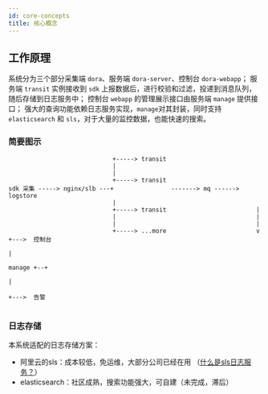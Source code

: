 ```yaml
---
id: core-concepts
title: 核心概念
---
```



## 工作原理
系统分为三个部分采集端 `dora`、服务端 `dora-server`、控制台 `dora-webapp`； 服务端 `transit` 实例接收到 `sdk` 上报数据后，进行校验和过滤，投递到消息队列，随后存储到日志服务中；
控制台 `webapp` 的管理展示接口由服务端 `manage` 提供接口； 强大的查询功能依赖日志服务实现，`manage`对其封装，同时支持 `elasticsearch` 和 `sls`，对于大量的监控数据，也能快速的搜索。

### 简要图示
```
                             +-----> transit
                             |
                             |
                             +-----> transit
sdk 采集 -----> nginx/slb ---+                -------> mq ------> logstore
                             |                                     
                             +-----> transit                         |
                             |                                       |
                             |                                       |
                             +-----> ...more                         v       +--->  控制台
                                                                             |
                                                                   manage +--+
                                                                             |
                                                                             +--->  告警
                     
```

### 日志存储
本系统适配的日志存储方案：

- 阿里云的sls：成本较低，免运维，大部分公司已经在用 （[什么是sls日志服务？](https://help.aliyun.com/document_detail/48869.html)）
- elasticsearch：社区成熟，搜索功能强大，可自建（未完成，滞后）

